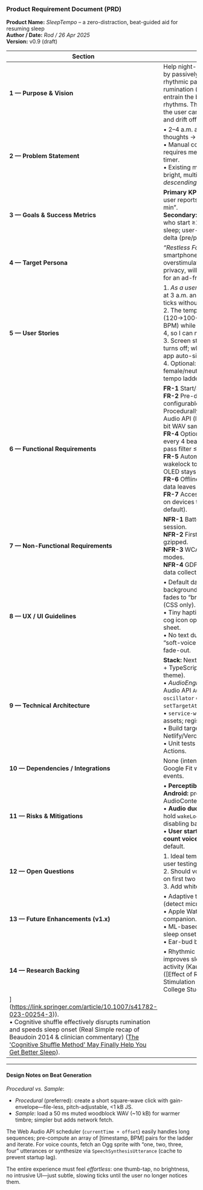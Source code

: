 ### Product Requirement Document (PRD)  
**Product Name:** *SleepTempo* – a zero-distraction, beat-guided aid for resuming sleep  
**Author / Date:** _Rod / 26 Apr 2025_  
**Version:** v0.9 (draft)  

| Section | Content |
|---------|---------|
| **1 — Purpose & Vision** | Help night-wakers slip back to sleep by passively following a slowing rhythmic pattern proven to quiet rumination (cognitive shuffle) and entrain the brain’s natural slow-wave rhythms. The app supplies the beats so the user can simply lie still, tap fingers, and drift off. |
| **2 — Problem Statement** | • 2–4 a.m. awakenings → racing thoughts → prolonged insomnia.<br>• Manual counting/tapping works but requires mental effort and an external timer.<br>• Existing metronome apps are visually bright, multi-step, and not tuned for a *descending-tempo* sleep protocol. |
| **3 — Goals & Success Metrics** | **Primary KPI:** % of sessions in which user reports “fell back asleep in ≤15 min”.<br>**Secondary:** daily active users (DAU) who start ≥1 session; average time-to-sleep; user-reported sleep-quality delta (pre/post). |
| **4 — Target Persona** | *“Restless Founder”* – age 35-55, smartphone in reach, cognitively overstimulated, values minimalism & privacy, willing to pay $5–10 one-time for an ad-free tool. |
| **5 — User Stories** | 1. *As a user* I tap a single **Start** button at 3 a.m. and hear immediate 120 BPM ticks without opening my eyes.<br>2. The tempo auto-ramps down (120→100→80→60→50→40→30→20 BPM) while a soft count cycles 1-2-3-4, so I can match finger taps.<br>3. Screen stays black-on-dim, then turns off; when the pattern ends the app auto-silences.<br>4. Optional: I can pick female/neutral/pure-click sound, tweak tempo ladder, or disable voice counts. |
| **6 — Functional Requirements** | **FR-1** Start/Stop control (single tap). **FR-2** Pre-defined *tempo ladder* configurable in settings. **FR-3** Procedurally generated click using Web Audio API (latency ≤2 ms jitter) **or** 16-bit WAV sample playback.<br>**FR-4** Optional whispered voice count every 4 beats (1-2-3-4) using low-pass filter ≤2 kHz.<br>**FR-5** Automatic screen-dimming + wakelock to keep audio alive while OLED stays mostly black.<br>**FR-6** Offline-first PWA; no login; no data leaves device.<br>**FR-7** Accessibility hooks: haptic pulse on devices that allow it (silenced by default). |
| **7 — Non-Functional Requirements** | **NFR-1** Battery drain ≤3 % per 30 min session.<br>**NFR-2** First-load bundle ≤150 kB gzipped.<br>**NFR-3** WCAG 2.1 AA for low-vision modes.<br>**NFR-4** GDPR-compliant: no personal data collected. |
| **8 — UX / UI Guidelines** | • Default dark-gray (#0d0d0d) background, single cyan **Start** button, fades to “breathing dot” animation (CSS only).<br>• Tiny haptic icon toggles vibration; cog icon opens minimalist settings sheet.<br>• No text during session; optional audio “soft-voice ON” confirmation before fade-out. |
| **9 — Technical Architecture** | **Stack:** Next.js (app router) + React 18 + TypeScript + Tailwind (for dark theme).<br>• *AudioEngine.ts* encapsulates Web Audio API `AudioContext`, schedules `oscillator` or `BufferSource` clicks using `setTargetAtTime` for tempo ramps.<br>• `service-worker.ts` caches static assets; registers PWA install.<br>• Build target: static export → Netlify/Vercel CDN; fully server-less.<br>• Unit tests with Vitest; CI via GitHub Actions. |
| **10 — Dependencies / Integrations** | None (intentionally). Future: HealthKit / Google Fit write-only “session started” events. |
| **11 — Risks & Mitigations** | • **Perceptible latency on older Android:** pre-decode audio, keep AudioContext resumed.<br>• **Audio ducking by OS Doze mode:** hold `wakeLock` and recommend disabling battery saver.<br>• **User startles from unexpected count voice:** ship with voice off by default. |
| **12 — Open Questions** | 1. Ideal tempo ladder? (Need small-N user testing.)<br>2. Should voice count accelerate only on first two ladders?<br>3. Add white-noise bed under ticks? |
| **13 — Future Enhancements (v1.x)** | • Adaptive tempo using accelerometer (detect micro-movements).<br>• Apple Watch / haptic-only companion.<br>• ML-based “Smart Ladder” trained on sleep onset feedback.<br>• Ear-bud bone-conduction mode. |
| **14 — Research Backing** | • Rhythmic auditory stimulation improves sleep quality and slow-wave activity (Kauser & Ahluwalia 2024)  ([Effect of Rhythmic Auditory Stimulation on Sleep and Cognition in College Students | Sleep and Vigilance
        ](https://link.springer.com/article/10.1007/s41782-023-00254-3)).<br>• Cognitive shuffle effectively disrupts rumination and speeds sleep onset (Real Simple recap of Beaudoin 2014 & clinician commentary)  ([The 'Cognitive Shuffle Method' May Finally Help You Get Better Sleep](https://www.realsimple.com/cognitive-shuffle-method-for-sleep-8715111)). |

---

#### Design Notes on Beat Generation  
*Procedural vs. Sample*:  
- *Procedural* (preferred): create a short square-wave click with gain-envelope—file-less, pitch-adjustable, <1 kB JS.  
- *Sample*: load a 50 ms muted woodblock WAV (~10 kB) for warmer timbre; simpler but adds network fetch.  

The Web Audio API scheduler (`currentTime + offset`) easily handles long sequences; pre-compute an array of [timestamp, BPM] pairs for the ladder and iterate. For voice counts, fetch an Ogg sprite with “one, two, three, four” utterances or synthesize via `SpeechSynthesisUtterance` (cache to prevent startup lag).

The entire experience must feel *effortless*: one thumb-tap, no brightness, no intrusive UI—just subtle, slowing ticks until the user no longer notices them.

